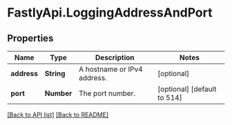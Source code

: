 # FastlyApi.LoggingAddressAndPort

## Properties

Name | Type | Description | Notes
------------ | ------------- | ------------- | -------------
**address** | **String** | A hostname or IPv4 address. | [optional] 
**port** | **Number** | The port number. | [optional] [default to 514]



[[Back to API list]](../../README.md#endpoints) [[Back to README]](../../README.md)
